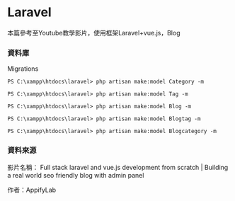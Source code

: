 # Laravel

本篇參考至Youtube教學影片，使用框架Laravel+vue.js，Blog

### 資料庫
Migrations
<pre><code>PS C:\xampp\htdocs\laravel> php artisan make:model Category -m

PS C:\xampp\htdocs\laravel> php artisan make:model Tag -m

PS C:\xampp\htdocs\laravel> php artisan make:model Blog -m

PS C:\xampp\htdocs\laravel> php artisan make:model Blogtag -m

PS C:\xampp\htdocs\laravel> php artisan make:model Blogcategory -m
</code></pre>


### 資料來源
影片名稱：
Full stack laravel and vue.js development from scratch | Building a real world seo friendly blog with admin panel

作者：AppifyLab
